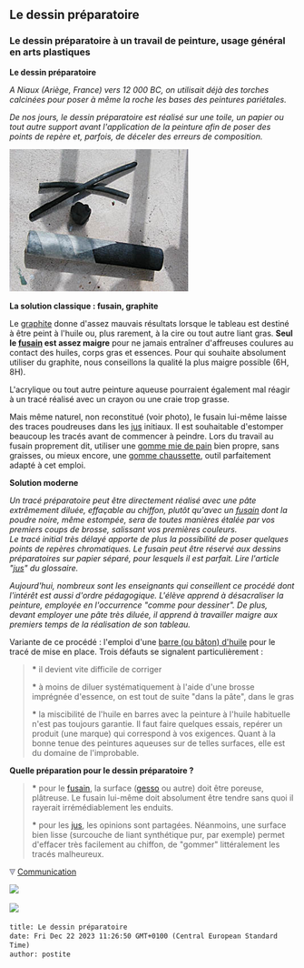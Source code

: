## Le dessin préparatoire
### Le dessin préparatoire à un travail de peinture, usage général en arts plastiques
 **Le dessin préparatoire**

_A Niaux (Ariège, France) vers 12 000 BC, on utilisait déjà des torches calcinées pour poser à même la roche les bases des peintures pariétales._

_De nos jours, le dessin préparatoire est réalisé sur une toile, un papier ou tout autre support avant l'application de la peinture afin de poser des points de repère et, parfois, de déceler des erreurs de composition._

![](images/fusains2versionweb.jpg)

**La solution classique : fusain, graphite**

Le [graphite](graphite.html) donne d'assez mauvais résultats lorsque le tableau est destiné à être peint à l'huile ou, plus rarement, à la cire ou tout autre liant gras. **Seul le [fusain](fusain.html) est assez maigre** pour ne jamais entraîner d'affreuses coulures au contact des huiles, corps gras et essences. Pour qui souhaite absolument utiliser du graphite, nous conseillons la qualité la plus maigre possible (6H, 8H).

L'acrylique ou tout autre peinture aqueuse pourraient également mal réagir à un tracé réalisé avec un crayon ou une craie trop grasse.

Mais même naturel, non reconstitué (voir photo), le fusain lui-même laisse des traces poudreuses dans les [jus](jus.html) initiaux. Il est souhaitable d'estomper beaucoup les tracés avant de commencer à peindre. Lors du travail au fusain proprement dit, utiliser une [gomme mie de pain](gommemiedepain.html) bien propre, sans graisses, ou mieux encore, une [gomme chaussette](gommes.html#lagommechaussette), outil parfaitement adapté à cet emploi.

**Solution moderne**

_Un tracé préparatoire peut être directement réalisé avec une pâte extrêmement diluée, effaçable au chiffon, plutôt qu'avec un [fusain](fusain.html) dont la poudre noire, même estompée, sera de toutes manières étalée par vos premiers coups de brosse, salissant vos premières couleurs.  
Le tracé initial très délayé apporte de plus la possibilité de poser quelques points de repères chromatiques. Le fusain peut être réservé aux dessins préparatoires sur papier séparé, pour lesquels il est parfait. Lire l'article "[jus](jus.html)" du glossaire._

_Aujourd'hui, nombreux sont les enseignants qui conseillent ce procédé dont l'intérêt est aussi d'ordre pédagogique. L'élève apprend à désacraliser la peinture, employée en l'occurrence "comme pour dessiner". De plus, devant employer une pâte très diluée, il apprend à travailler maigre aux premiers temps de la réalisation de son tableau._

Variante de ce procédé : l'emploi d'une [barre (ou bâton) d'huile](barresdhuile.html) pour le tracé de mise en place. Trois défauts se signalent particulièrement : 

> **\*** il devient vite difficile de corriger
> 
> **\*** à moins de diluer systématiquement à l'aide d'une brosse imprégnée d'essence, on est tout de suite "dans la pâte", dans le gras
> 
> **\*** la miscibilité de l'huile en barres avec la peinture à l'huile habituelle n'est pas toujours garantie. Il faut faire quelques essais, repérer un produit (une marque) qui correspond à vos exigences. Quant à la bonne tenue des peintures aqueuses sur de telles surfaces, elle est du domaine de l'improbable.

**Quelle préparation pour le dessin préparatoire ?**

> **\*** pour le [fusain](fusain.html), la surface ([gesso](fabriquerungesso.html) ou autre) doit être poreuse, plâtreuse. Le fusain lui-même doit absolument être tendre sans quoi il rayerait irrémédiablement les enduits.
> 
> **\*** pour les [jus](jus.html), les opinions sont partagées. Néanmoins, une surface bien lisse (surcouche de liant synthétique pur, par exemple) permet d'effacer très facilement au chiffon, de "gommer" littéralement les tracés malheureux.



![](images/flechebas.gif) [Communication](http://www.artrealite.com/annonceurs.htm) 

[![](https://cbonvin.fr/sites/regie.artrealite.com/visuels/campagne1.png)](index-2.html#20131014)

![](https://cbonvin.fr/sites/regie.artrealite.com/visuels/campagne2.png)
```
title: Le dessin préparatoire
date: Fri Dec 22 2023 11:26:50 GMT+0100 (Central European Standard Time)
author: postite
```
